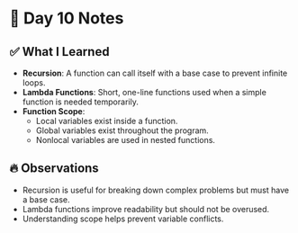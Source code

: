 # 📝 Day 10 Notes

## ✅ What I Learned  

- **Recursion**: A function can call itself with a base case to prevent infinite loops.  
- **Lambda Functions**: Short, one-line functions used when a simple function is needed temporarily.  
- **Function Scope**:  
  - Local variables exist inside a function.  
  - Global variables exist throughout the program.  
  - Nonlocal variables are used in nested functions.

## 🔥 Observations  

- Recursion is useful for breaking down complex problems but must have a base case.  
- Lambda functions improve readability but should not be overused.  
- Understanding scope helps prevent variable conflicts.
